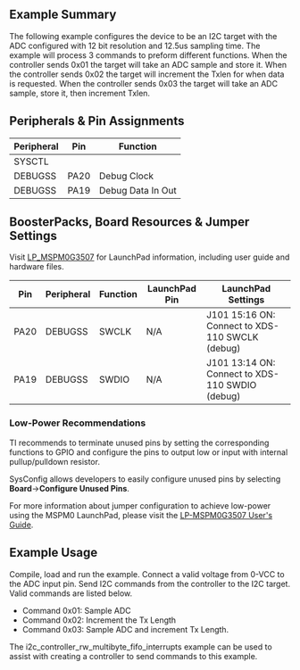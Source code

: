 ## Example Summary

The following example configures the device to be an I2C target with the ADC configured with 12 bit resolution and 12.5us sampling time.
The example will process 3 commands to preform different functions. When the controller sends 0x01 the target will take an ADC sample and store it.
When the controller sends 0x02 the target will increment the Txlen for when data is requested.
When the controller sends 0x03 the target will take an ADC sample, store it, then increment Txlen.

## Peripherals & Pin Assignments

| Peripheral | Pin | Function |
| --- | --- | --- |
| SYSCTL |  |  |
| DEBUGSS | PA20 | Debug Clock |
| DEBUGSS | PA19 | Debug Data In Out |

## BoosterPacks, Board Resources & Jumper Settings

Visit [LP_MSPM0G3507](https://www.ti.com/tool/LP-MSPM0G3507) for LaunchPad information, including user guide and hardware files.

| Pin | Peripheral | Function | LaunchPad Pin | LaunchPad Settings |
| --- | --- | --- | --- | --- |
| PA20 | DEBUGSS | SWCLK | N/A | J101 15:16 ON: Connect to XDS-110 SWCLK (debug) |
| PA19 | DEBUGSS | SWDIO | N/A | J101 13:14 ON: Connect to XDS-110 SWDIO (debug) |

### Low-Power Recommendations
TI recommends to terminate unused pins by setting the corresponding functions to
GPIO and configure the pins to output low or input with internal
pullup/pulldown resistor.

SysConfig allows developers to easily configure unused pins by selecting **Board**→**Configure Unused Pins**.

For more information about jumper configuration to achieve low-power using the
MSPM0 LaunchPad, please visit the [LP-MSPM0G3507 User's Guide](https://www.ti.com/lit/slau846).

## Example Usage

Compile, load and run the example. Connect a valid voltage from 0-VCC to the ADC input pin. Send I2C commands from the controller to the I2C target. Valid commands are listed below.

- Command 0x01: Sample ADC
- Command 0x02: Increment the Tx Length
- Command 0x03: Sample ADC and increment Tx Length.

The i2c_controller_rw_multibyte_fifo_interrupts example can be used to assist with creating a controller to send commands to this example.
